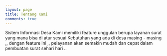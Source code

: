 ```yaml
---
layout: page
title: Tentang Kami
comments: true
---
```


Sistem Informasi Desa Kami memiliki feature unggulan berupa layanan surat yang mana bisa di atur sesuai
Kebutuhan yang ada di desa masing - masing ,, dengan feature ini ,, pelayanan akan semakin mudah dan cepat 
dalam pembuatan surat sehari hari .. 


